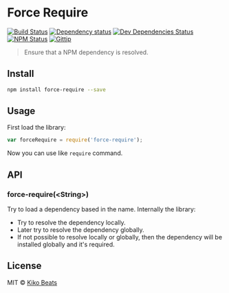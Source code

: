 # Force Require

[![Build Status](http://img.shields.io/travis/Kikobeats/force-require/master.svg?style=flat)](https://travis-ci.org/Kikobeats/force-require)
[![Dependency status](http://img.shields.io/david/Kikobeats/force-require.svg?style=flat)](https://david-dm.org/Kikobeats/force-require)
[![Dev Dependencies Status](http://img.shields.io/david/dev/Kikobeats/force-require.svg?style=flat)](https://david-dm.org/Kikobeats/force-require#info=devDependencies)
[![NPM Status](http://img.shields.io/npm/dm/force-require.svg?style=flat)](https://www.npmjs.org/package/force-require)
[![Gittip](http://img.shields.io/gittip/Kikobeats.svg?style=flat)](https://www.gittip.com/Kikobeats/)

> Ensure that a NPM dependency is resolved.

## Install

```bash
npm install force-require --save
```

## Usage

First load the library:

```js
var forceRequire = require('force-require');
```
Now you can use like `require` command.

## API

### force-require(&lt;String&gt;)

Try to load a dependency based in the name. Internally the library:

- Try to resolve the dependency locally.
- Later try to resolve the dependency globally.
- If not possible to resolve locally or globally, then the dependency will be installed globally and it's required.

## License

MIT © [Kiko Beats](http://kikobeats.com)


